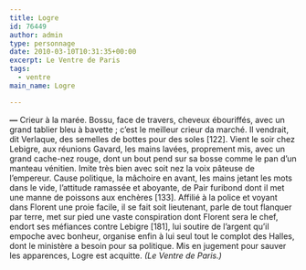 ```yaml
---
title: Logre
id: 76449
author: admin
type: personnage
date: 2010-03-10T10:31:35+00:00
excerpt: Le Ventre de Paris
tags:
  - ventre
main_name: Logre

---
```

**—** Crieur à la marée. Bossu, face de travers, cheveux ébouriffés, avec un grand tablier bleu à bavette ; c&rsquo;est le meilleur crieur da marché. Il vendrait, dit Verlaque, des semelles de bottes pour des soles [122]. Vient le soir chez Lebigre, aux réunions Gavard, les mains lavées, proprement mis, avec un grand cache-nez rouge, dont un bout pend sur sa bosse comme le pan d&rsquo;un manteau vénitien. Imite très bien avec soit nez la voix pâteuse de l&rsquo;empereur. Cause politique, la mâchoire en avant, les mains jetant les mots dans le vide, l&rsquo;attitude ramassée et aboyante, de Pair furibond dont il met une manne de poissons aux enchères [133]. Affilié à la police et voyant dans Florent une proie facile, il se fait soit lieutenant, parle de tout flanquer par terre, met sur pied une vaste conspiration dont Florent sera le chef, endort ses méfiances contre Lebigre [181], lui soutire de l&rsquo;argent qu&rsquo;il empoche avec bonheur, organise enfin à lui seul tout le complot des Halles, dont le ministère a besoin pour sa politique. Mis en jugement pour sauver les apparences, Logre est acquitte. _(Le Ventre de Paris.)_
